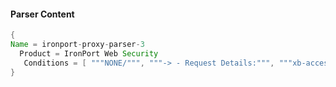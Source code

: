 #### Parser Content
```Java
{
Name = ironport-proxy-parser-3
  Product = IronPort Web Security
   Conditions = [ """NONE/""", """-> - Request Details:""", """xb-accesslog:""" ]
}
```